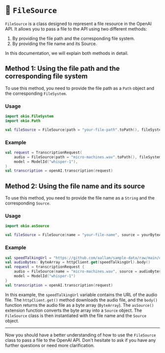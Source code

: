 # 📁 `FileSource` 

`FileSource` is a class designed to represent a file resource in the OpenAI API. It allows you to pass a file to the API using two different methods:
1. By providing the file path and the corresponding file system.
2. By providing the file name and its Source.

In this documentation, we will explain both methods in detail.

## Method 1: Using the file path and the corresponding file system

To use this method, you need to provide the file path as a `Path` object and the corresponding `FileSystem`.

### Usage
```kotlin
import okio.FileSystem
import okio.Path

val fileSource = FileSource(path = "your-file-path".toPath(), fileSystem = FileSystem.YOUR_FILE_SYSTEM)
```

### Example
```kotlin
val request = TranscriptionRequest(
    audio = FileSource(path = "micro-machines.wav".toPath(), fileSystem = FileSystem.RESOURCES),
    model = ModelId("whisper-1"),
)
val transcription = openAI.transcription(request)
```

## Method 2: Using the file name and its source

To use this method, you need to provide the file name as a `String` and the corresponding `Source`.

### Usage
```kotlin
import okio.asSource

val fileSource = FileSource(name = "your-file-name", source = yourByteArray.asSource())
```

### Example
```kotlin
val speedTalkingUrl = "https://github.com/aallam/sample-data/raw/main/openai/audio/micro-machines.wav"
val audioBytes: ByteArray = httpClient.get(speedTalkingUrl).body()
val request = transcriptionRequest {
    audio = FileSource(name = "micro-machines.wav", source = audioBytes.asSource())
    model = ModelId("whisper-1")
}
val transcription = openAI.transcription(request)
```

In this example, the `speedTalkingUrl` variable contains the URL of the audio file. The `httpClient.get()` method downloads the audio file, and the `body()` function returns the audio file as a byte array (`ByteArray`). 
The `asSource()` extension function converts the byte array into a `Source` object. The `FileSource` class is then instantiated with the file name and the `Source` object.

---
Now you should have a better understanding of how to use the `FileSource` class to pass a file to the OpenAI API. Don't hesitate to ask if you have any further questions or need more clarification.
